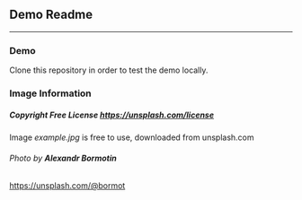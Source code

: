 ## Demo Readme
---

### Demo
Clone this repository in order to test the demo locally.
<br>
### Image Information
##### Copyright Free License https://unsplash.com/license 
Image *example.jpg* is free to use, downloaded from unsplash.com
###### Photo by **Alexandr Bormotin**
https://unsplash.com/@bormot
